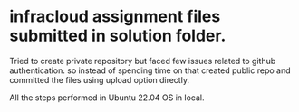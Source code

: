 # infracloud assignment files submitted in solution folder.

Tried to create private repository but faced few issues related to github authentication. so instead of spending time on that created public repo and committed the files using upload option directly.

All the steps performed in Ubuntu 22.04 OS in local.
